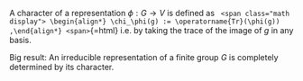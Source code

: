 












A character of a representation $\phi: G\to V$ is defined as `
<span class="math display">
\begin{align*}
\chi_\phi(g) := \operatorname{Tr}(\phi(g))
,\end{align*}
<span>`{=html} i.e. by taking the trace of the image of $g$ in any basis.

Big result: An irreducible representation of a finite group $G$ is completely determined by its character.
